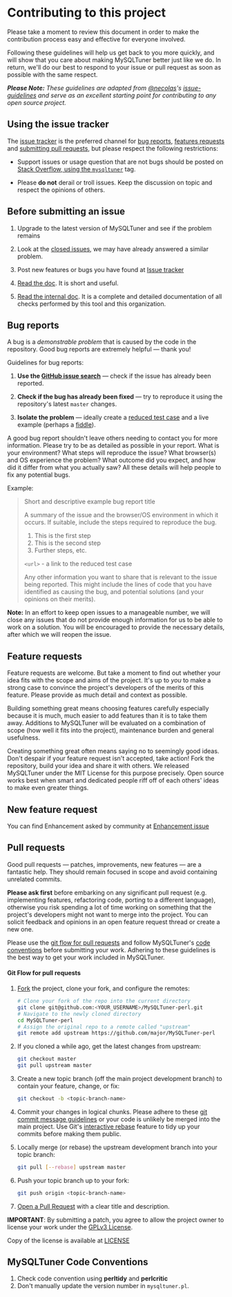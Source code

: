 # Contributing to this project

Please take a moment to review this document in order to make the contribution
process easy and effective for everyone involved.

Following these guidelines will help us get back to you more quickly, and will
show that you care about making MySQLTuner better just like we do. In return, we'll
do our best to respond to your issue or pull request as soon as possible with
the same respect.

_**Please Note:** These guidelines are adapted from [@necolas](https://github.com/necolas)'s
[issue-guidelines](https://github.com/necolas/issue-guidelines) and serve as
an excellent starting point for contributing to any open source project._


## Using the issue tracker

The [issue tracker](https://github.com/major/MySQLTuner-perl/issues) is the
preferred channel for [bug reports](#bugs), [features requests](#features)
and [submitting pull requests](#pull-requests), but please respect the
following restrictions:

* Support issues or usage question that are not bugs should be posted on
[Stack Overflow, using the `mysqltuner`](http://stackoverflow.com/questions/tagged/mysqltuner) tag.

* Please **do not** derail or troll issues. Keep the discussion on topic and
  respect the opinions of others.


## Before submitting an issue

1. Upgrade to the latest version of MySQLTuner and see if the problem remains

2. Look at the [closed issues](https://github.com/major/mysqltuner-perl/issues?state=closed), we may have already answered a similar problem.

3. Post new features or bugs you have found at [Issue tracker](https://github.com/major/mysqltuner-perl/issues)

4. [Read the doc](https://github.com/major/mysqltuner-perl/). It is short and useful.

5. [Read the internal doc](https://github.com/major/MySQLTuner-perl/blob/master/INTERNALS.md). It is a complete and detailed documentation of all checks performed by this tool and this organization.

<a name="bugs"></a>
## Bug reports

A bug is a _demonstrable problem_ that is caused by the code in the repository.
Good bug reports are extremely helpful &mdash; thank you!

Guidelines for bug reports:

1. **Use the [GitHub issue search]** &mdash; check if the issue has already been
   reported.

2. **Check if the bug has already been fixed** &mdash; try to reproduce it using the
   repository's latest `master` changes.

3. **Isolate the problem** &mdash; ideally create a [reduced test
   case](http://css-tricks.com/6263-reduced-test-cases/) and a live example
   (perhaps a [fiddle](http://jsfiddle.net)).

A good bug report shouldn't leave others needing to contact you for more
information. Please try to be as detailed as possible in your report. What is
your environment? What steps will reproduce the issue? What browser(s) and OS
experience the problem? What outcome did you expect, and how did it differ from
what you actually saw? All these details will help people to fix any potential
bugs.

Example:

> Short and descriptive example bug report title
>
> A summary of the issue and the browser/OS environment in which it occurs. If
> suitable, include the steps required to reproduce the bug.
>
> 1. This is the first step
> 2. This is the second step
> 3. Further steps, etc.
>
> `<url>` - a link to the reduced test case
>
> Any other information you want to share that is relevant to the issue being
> reported. This might include the lines of code that you have identified as
> causing the bug, and potential solutions (and your opinions on their
> merits).

**Note:** In an effort to keep open issues to a manageable number, we will close any issues
that do not provide enough information for us to be able to work on a solution.
You will be encouraged to provide the necessary details, after which we will reopen the issue.

<a name="features"></a>
## Feature requests

Feature requests are welcome. But take a moment to find out whether your idea
fits with the scope and aims of the project. It's up to *you* to make a strong
case to convince the project's developers of the merits of this feature. Please
provide as much detail and context as possible.

Building something great means choosing features carefully especially because it
is much, much easier to add features than it is to take them away. Additions
to MySQLTuner will be evaluated on a combination of scope (how well it fits into the
project), maintenance burden and general usefulness.

Creating something great often means saying no to seemingly good ideas. Don't
despair if your feature request isn't accepted, take action! Fork the
repository, build your idea and share it with others. We released MySQLTuner under
the MIT License for this purpose precisely. Open source works best when smart
and dedicated people riff off of each others' ideas to make even greater things.

## New feature request
You can find Enhancement asked by community at [Enhancement issue]

<a name="pull-requests"></a>
## Pull requests

Good pull requests &mdash; patches, improvements, new features &mdash; are a fantastic help.
They should remain focused in scope and avoid containing unrelated commits.

**Please ask first** before embarking on any significant pull request (e.g.
implementing features, refactoring code, porting to a different language),
otherwise you risk spending a lot of time working on something that the
project's developers might not want to merge into the project. You can solicit
feedback and opinions in an open feature request thread or create a new one.

Please use the [git flow for pull requests](#git-flow) and follow MySQLTuner's
[code conventions](#code-conventions) before submitting your work. Adhering to
these guidelines is the best way to get your work included in MySQLTuner.

<a name="git-flow"></a>
#### Git Flow for pull requests

1. [Fork](http://help.github.com/fork-a-repo/) the project, clone your fork,
   and configure the remotes:

   ```bash
   # Clone your fork of the repo into the current directory
   git clone git@github.com:<YOUR_USERNAME>/MySQLTuner-perl.git
   # Navigate to the newly cloned directory
   cd MySQLTuner-perl
   # Assign the original repo to a remote called "upstream"
   git remote add upstream https://github.com/major/MySQLTuner-perl
   ```

2. If you cloned a while ago, get the latest changes from upstream:

   ```bash
   git checkout master
   git pull upstream master
   ```

3. Create a new topic branch (off the main project development branch) to
   contain your feature, change, or fix:

   ```bash
   git checkout -b <topic-branch-name>
   ```

4. Commit your changes in logical chunks. Please adhere to these [git commit message guidelines]
   or your code is unlikely be merged into the main project. Use Git's
   [interactive rebase](https://help.github.com/articles/interactive-rebase)
   feature to tidy up your commits before making them public.

5. Locally merge (or rebase) the upstream development branch into your topic branch:

   ```bash
   git pull [--rebase] upstream master
   ```

6. Push your topic branch up to your fork:

   ```bash
   git push origin <topic-branch-name>
   ```

7. [Open a Pull Request] with a clear title and description.

**IMPORTANT**: By submitting a patch, you agree to allow the project owner to
license your work under the [GPLv3 License].

Copy of the license is available at [LICENSE]

<a name="code-conventions"></a>
## MySQLTuner Code Conventions

1. Check code convention using **perltidy** and **perlcritic**
2. Don't manually update the version number in `mysqltuner.pl`. 


[Enhancement issue]:https://github.com/major/MySQLTuner-perl/labels/enhancement
[GitHub issue search]:https://github.com/major/MySQLTuner-perl/search?type=Issues
[git commit message guidelines]:http://tbaggery.com/2008/04/19/a-note-about-git-commit-messages.html
[Open a Pull Request]:https://help.github.com/articles/using-pull-requests/
[GPLv3 License]:https://en.wikipedia.org/wiki/GNU_General_Public_License
[LICENSE]:https://github.com/major/MySQLTuner-perl/blob/master/LICENSE
